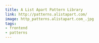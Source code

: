```yaml
---
title: A List Apart Pattern Library
link: http://patterns.alistapart.com/
image: http_patterns.alistapart.com_.jpg
tags:
- frontend
- patterns
---
```

